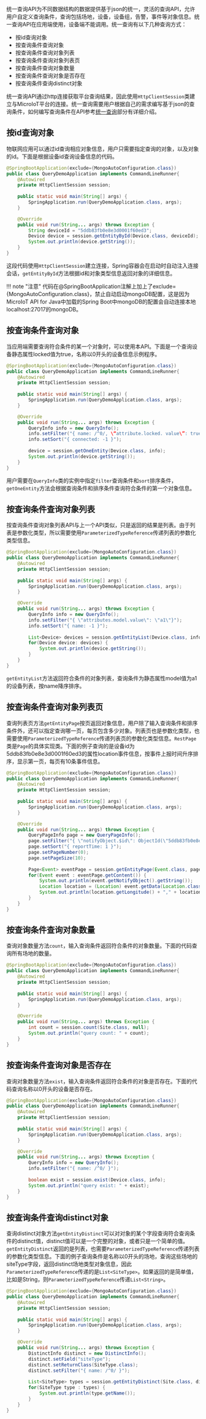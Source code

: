 统一查询API为不同数据结构的数据提供基于json的统一，灵活的查询API，允许用户自定义查询条件，查询包括场地，设备，设备组，告警，事件等对象信息。统一查询API在应用端使用，设备端不能调用。统一查询有以下几种查询方式：

- 按id查询对象
- 按查询条件查询对象
- 按查询条件查询对象列表
- 按查询条件查询对象列表页
- 按查询条件查询对象数量
- 按查询条件查询对象是否存在
- 按查询条件查询distinct对象

统一查询API通过http连接获取平台查询结果，因此使用`HttpClientSession`类建立与MicroIoT平台的连接。统一查询需要用户根据自己的需求编写基于json的查询条件，如何编写查询条件在API参考[统一查询](../reference/query/query.md#_2)部分有详细介绍。

## 按id查询对象

物联网应用可以通过id查询相应对象信息，用户只需要指定查询的对象，以及对象的id。下面是根据设备id查询设备信息的代码。

```java
@SpringBootApplication(exclude={MongoAutoConfiguration.class})
public class QueryDemoApplication implements CommandLineRunner{
	@Autowired
	private HttpClientSession session;
	
	public static void main(String[] args) {
		SpringApplication.run(QueryDemoApplication.class, args);
	}

	@Override
	public void run(String... args) throws Exception {
        String deviceId = "5ddb83fb0e8e3d0001f60ed3";
		Device device = session.getEntityById(Device.class, deviceId);
		System.out.println(device.getString());
	}
}
```

这段代码使用`HttpClientSession`建立连接，Spring容器会在启动时自动注入连接会话，`getEntityById`方法根据id和对象类型信息返回对象的详细信息。

!!! note "注意"
    代码在@SpringBootApplication注解上加上了exclude={MongoAutoConfiguration.class}，禁止自动启动mongoDB配置，这是因为MicroIoT API for Java中加载的Spring Boot中mongoDB的配置会自动连接本地localhost:27017的mongoDB。

## 按查询条件查询对象

当应用端需要查询符合条件的某一个对象时，可以使用本API。下面是一个查询设备静态属性locked值为true，名称以0开头的设备信息示例程序。

```java
@SpringBootApplication(exclude={MongoAutoConfiguration.class})
public class QueryDemoApplication implements CommandLineRunner{
	@Autowired
	private HttpClientSession session;
	
	public static void main(String[] args) {
		SpringApplication.run(QueryDemoApplication.class, args);
	}

	@Override
	public void run(String... args) throws Exception {
        QueryInfo info = new QueryInfo();
		info.setFilter("{ name: /^0/, \“attribute.locked. value\”: true}");
        info.setSort("{ connected: -1 }");
        
		device = session.getOneEntity(Device.class, info);
		System.out.println(device.getString());
	}
}
```

用户需要在`QueryInfo`类的实例中指定`filter`查询条件和`sort`排序条件，`getOneEntity`方法会根据查询条件和排序条件查询符合条件的第一个对象信息。



## 按查询条件查询对象列表

按查询条件查询对象列表API与上一个API类似，只是返回的结果是列表。由于列表是参数化类型，所以需要使用`ParameterizedTypeReference`传递列表的参数化类型信息。

```java
@SpringBootApplication(exclude={MongoAutoConfiguration.class})
public class QueryDemoApplication implements CommandLineRunner{
	@Autowired
	private HttpClientSession session;
	
	public static void main(String[] args) {
		SpringApplication.run(QueryDemoApplication.class, args);
	}

	@Override
	public void run(String... args) throws Exception {
        QueryInfo info = new QueryInfo();
		info.setFilter("{ \"attributes.model.value\": \"a1\"}");
        info.setSort("{ name: -1 }");
        
		List<Device> devices = session.getEntityList(Device.class, info, new ParameterizedTypeReference<List<Device>>() {});
		for(Device device: devices) {
			System.out.println(device.getString());
		}
	}
}
```

`getEntityList`方法返回符合条件的对象列表，查询条件为静态属性model值为a1的设备列表，按name降序排序。

## 按查询条件查询对象列表页

查询列表页方法`getEntityPage`按页返回对象信息，用户除了输入查询条件和排序条件外，还可以指定查询哪一页，每页包含多少对象。列表页也是参数化类型，也需要使用`ParameterizedTypeReference`传递列表页的参数化类型信息。`RestPage`类是`Page`的具体实现类。下面的例子查询的是设备id为5ddb83fb0e8e3d0001f60ed3的属性location事件信息，按事件上报时间升序排序，显示第一页，每页有10条事件信息。

```java
@SpringBootApplication(exclude={MongoAutoConfiguration.class})
public class QueryDemoApplication implements CommandLineRunner{
	@Autowired
	private HttpClientSession session;
	
	public static void main(String[] args) {
		SpringApplication.run(QueryDemoApplication.class, args);
	}

	@Override
	public void run(String... args) throws Exception {
        QueryPageInfo page = new QueryPageInfo();
		page.setFilter("{ \"notifyObject.$id\": ObjectId(\"5ddb83fb0e8e3d0001f60ed3\"), \"attribute\": \"location\" }");
		page.setSort("{ reportTime: 1 }");
		page.setPageNumber(0);
		page.setPageSize(10);
		
		Page<Event> eventPage = session.getEntityPage(Event.class, page, new ParameterizedTypeReference<RestPage<Event>>() {});
		for(Event event : eventPage.getContent()) {
			System.out.println(event.getNotifyObject().getString());
			Location location = (Location) event.getData(Location.class);
			System.out.println(location.getLongitude() + "," + location.getLatitude());
		}
	}
}
```

## 按查询条件查询对象数量

查询对象数量方法`count`，输入查询条件返回符合条件的对象数量。下面的代码查询所有场地的数量。

```java
@SpringBootApplication(exclude={MongoAutoConfiguration.class})
public class QueryDemoApplication implements CommandLineRunner{
	@Autowired
	private HttpClientSession session;
	
	public static void main(String[] args) {
		SpringApplication.run(QueryDemoApplication.class, args);
	}

	@Override
	public void run(String... args) throws Exception {
        int count = session.count(Site.class, null);
		System.out.println("query count: " + count);
	}
}
```



## 按查询条件查询对象是否存在

查询对象数量方法`exist`，输入查询条件返回符合条件的对象是否存在。下面的代码查询名称以0开头的设备是否存在。

```java
@SpringBootApplication(exclude={MongoAutoConfiguration.class})
public class QueryDemoApplication implements CommandLineRunner{
	@Autowired
	private HttpClientSession session;
	
	public static void main(String[] args) {
		SpringApplication.run(QueryDemoApplication.class, args);
	}

	@Override
	public void run(String... args) throws Exception {
        QueryInfo info = new QueryInfo();
        info.setFilter("{ name: /^0/ }");
        
        boolean exist = session.exist(Device.class, info);
		System.out.println("query exist: " + exist);
	}
}
```



## 按查询条件查询distinct对象

查询distinct对象方法`getEntityDistinct`可以对对象的某个字段查询符合查询条件的distinct值，distinct值可以是一个完整的对象，或者只是一个简单的值。`getEntityDistinct`返回的是列表，也需要`ParameterizedTypeReference`传递列表的参数化类型信息。下面的例子查询条件是名称以0开头的场地，查询这些场地的siteType字段，返回distinct场地类型对象信息，因此`ParameterizedTypeReference`传递的是`List<SiteType>`。如果返回的是简单值，比如是String，则`ParameterizedTypeReference`传递`List<String>`。

```java
@SpringBootApplication(exclude={MongoAutoConfiguration.class})
public class QueryDemoApplication implements CommandLineRunner{
	@Autowired
	private HttpClientSession session;
	
	public static void main(String[] args) {
		SpringApplication.run(QueryDemoApplication.class, args);
	}

	@Override
	public void run(String... args) throws Exception {
        DistinctInfo distinct = new DistinctInfo();
        distinct.setField("siteType");
		distinct.setReturnClass(SiteType.class);
        distinct.setFilter("{ name: /^0/ }");
        
		List<SiteType> types = session.getEntityDistinct(Site.class, distinct, new ParameterizedTypeReference<List<SiteType>>() {});
		for(SiteType type : types) {
			System.out.println(type.getName());
		}
	}
}
```

